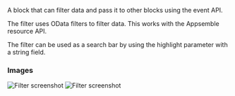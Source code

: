 A block that can filter data and pass it to other blocks using the event API.

The filter uses OData filters to filter data. This works with the Appsemble resource API.

The filter can be used as a search bar by using the highlight parameter with a string field.

### Images

![Filter screenshot](https://gitlab.com/appsemble/appsemble/-/raw/0.27.5/config/assets/filter.png)
![Filter screenshot](https://gitlab.com/appsemble/appsemble/-/raw/0.27.5/config/assets/filter-search-bar.png)
